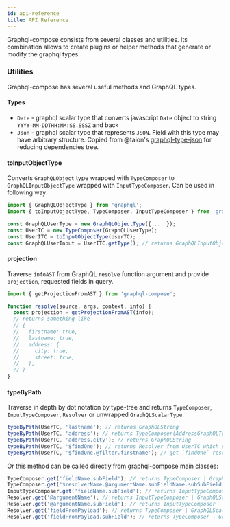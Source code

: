 ```yaml
---
id: api-reference
title: API Reference
---
```


Graphql-compose consists from several classes and utilities. Its combination allows to create plugins or helper methods that generate or modify the graphql types.

### Utilities

Graphql-compose has several useful methods and GraphQL types.

#### Types

* `Date` - graphql scalar type that converts javascript `Date` object to string `YYYY-MM-DDTHH:MM:SS.SSSZ` and back
* `Json` - graphql scalar type that represents `JSON`. Field with this type may have arbitrary structure. Copied from @taion's [graphql-type-json](https://github.com/taion/graphql-type-json) for reducing dependencies tree.

#### toInputObjectType

Converts `GraphQLObject` type wrapped with `TypeComposer` to `GraphQLInputObjectType` wrapped with `InputTypeComposer`. Can be used in following way:

```js
import { GraphQLObjectType } from 'graphql';
import { toInputObjectType, TypeComposer, InputTypeComposer } from 'graphql-compose';

const GraphQLUserType = new GraphQLObjectType({ ... });
const UserTC = new TypeComposer(GraphQLUserType);
const UserITC = toInputObjectType(UserTC);
const GraphQLUserInput = UserITC.getType(); // returns GraphQLInputObjectType
```

#### projection

Traverse `infoAST` from GraphQL `resolve` function argument and provide `projection`, requested fields in query.

```js
import { getProjectionFromAST } from 'graphql-compose';

function resolve(source, args, context, info) {
  const projection = getProjectionFromAST(info);
  // returns something like
  // {
  //   firstname: true,
  //   lastname: true,
  //   address: {
  //     city: true,
  //     street: true,
  //   },
  // }
}
```

#### typeByPath

Traverse in depth by dot notation by type-tree and returns `TypeComposer`, `InputTypeComposer`, `Resolver` or unwrapped `GraphQLScalarType`.

```js
typeByPath(UserTC, 'lastname'); // returns GraphQLString
typeByPath(UserTC, 'address'); // returns TypeComposer(AddressGraphQLType)
typeByPath(UserTC, 'address.city'); // returns GraphQLString
typeByPath(UserTC, '$findOne'); // returns Resolver from UserTC which stored by `findOne` name
typeByPath(UserTC, '$findOne.@filter.firstname'); // get `findOne` resolver, find `filter` arg in resolver, get `firstname` field from it and return it graphql scalar type
```

Or this method can be called directly from graphql-compose main classes:

```js
TypeComposer.get('fieldName.subField'); // returns TypeComposer | GraphQLScalar
TypeComposer.get('$resolverName.@argumentName.subFieldName.subSubField'); // returns InputTypeComposer | GraphQLScalar
InputTypeComposer.get('fieldName.subField'); // returns InputTypeComposer | GraphQLScalar
Resolver.get('@argumentName'); // returns InputTypeComposer | GraphQLScalar
Resolver.get('@argumentName.subField'); // returns InputTypeComposer | GraphQLScalar
Resolver.get('fieldFromPayload'); // returns TypeComposer | GraphQLScalar
Resolver.get('fieldFromPayload.subField'); // returns TypeComposer | GraphQLScalar
```
